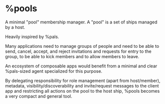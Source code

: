 # %pools
A minimal "pool" membership manager. A "pool" is a set of ships managed by a host.

Heavily inspired by %pals.

Many applications need to manage groups of people and need to be able to send, cancel, accept, and reject invitations and requests for entry to the group, to be able to kick members and to allow members to leave.

An ecosystem of composable apps would benefit from a minimal and clear %pals-sized agent specialized for this purpose.

By delegating responsibility for role management (apart from host/member), metadata, visibility/discoverability and invite/request messages to the client app and restricting all actions on the pool to the host ship, %pools becomes a very compact and general tool.
